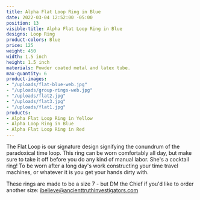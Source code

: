 ```yaml
---
title: Alpha Flat Loop Ring in Blue
date: 2022-03-04 12:52:00 -05:00
position: 13
visible-title: Alpha Flat Loop Ring in Blue
designs: Loop Ring
product-colors: Blue
price: 125
weight: 450
width: 1.5 inch
height: 1.5 inch
materials: Powder coated metal and latex tube.
max-quantity: 6
product-images:
- "/uploads/flat-blue-web.jpg"
- "/uploads/group-rings-web.jpg"
- "/uploads/flat2.jpg"
- "/uploads/flat3.jpg"
- "/uploads/flat1.jpg"
products:
- Alpha Flat Loop Ring in Yellow
- Alpha Loop Ring in Blue
- Alpha Flat Loop Ring in Red
---
```


The Flat Loop is our signature design signifying the conundrum of the paradoxical time loop. This ring can be worn comfortably all day, but make sure to take it off before you do any kind of manual labor. She's a cocktail ring! To be worn after a long day's work constructing your time travel machines, or whatever it is you get your hands dirty with. 

These rings are made to be a size 7 - but DM the Chief if you'd like to order another size: ibelieve@ancienttruthinvestigators.com 